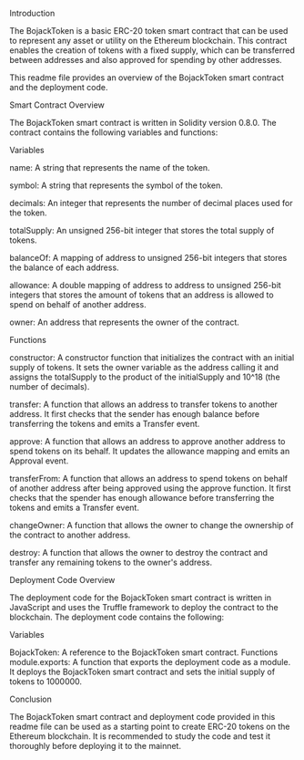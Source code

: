 Introduction


The BojackToken is a basic ERC-20 token smart contract that can be used to represent any asset or utility on the Ethereum blockchain. This contract enables the creation of tokens with a fixed supply, which can be transferred between addresses and also approved for spending by other addresses.

This readme file provides an overview of the BojackToken smart contract and the deployment code.

Smart Contract Overview

The BojackToken smart contract is written in Solidity version 0.8.0. The contract contains the following variables and functions:

Variables

name: A string that represents the name of the token.

symbol: A string that represents the symbol of the token.

decimals: An integer that represents the number of decimal places used for the token.

totalSupply: An unsigned 256-bit integer that stores the total supply of tokens.

balanceOf: A mapping of address to unsigned 256-bit integers that stores the balance of each address.

allowance: A double mapping of address to address to unsigned 256-bit integers that stores the amount of tokens that an address is allowed to spend on behalf of another address.

owner: An address that represents the owner of the contract.


Functions

constructor: A constructor function that initializes the contract with an initial supply of tokens. It sets the owner variable as the address calling it and assigns the totalSupply to the product of the initialSupply and 10^18 (the number of decimals).

transfer: A function that allows an address to transfer tokens to another address. It first checks that the sender has enough balance before transferring the tokens and emits a Transfer event.

approve: A function that allows an address to approve another address to spend tokens on its behalf. It updates the allowance mapping and emits an Approval event.

transferFrom: A function that allows an address to spend tokens on behalf of another address after being approved using the approve function. It first checks that the spender has enough allowance before transferring the tokens and emits a Transfer event.

changeOwner: A function that allows the owner to change the ownership of the contract to another address.

destroy: A function that allows the owner to destroy the contract and transfer any remaining tokens to the owner's address.

Deployment Code Overview

The deployment code for the BojackToken smart contract is written in JavaScript and uses the Truffle framework to deploy the contract to the blockchain. The deployment code contains the following:

Variables

BojackToken: A reference to the BojackToken smart contract.
Functions
module.exports: A function that exports the deployment code as a module. It deploys the BojackToken smart contract and sets the initial supply of tokens to 1000000.

Conclusion

The BojackToken smart contract and deployment code provided in this readme file can be used as a starting point to create ERC-20 tokens on the Ethereum blockchain. It is recommended to study the code and test it thoroughly before deploying it to the mainnet.
